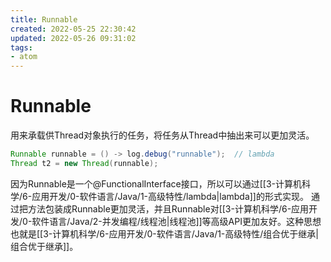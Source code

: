 ```yaml
---
title: Runnable
created: 2022-05-25 22:30:42
updated: 2022-05-26 09:31:02
tags: 
- atom
---
```

# Runnable

用来承载供Thread对象执行的任务，将任务从Thread中抽出来可以更加灵活。

```java
Runnable runnable = () -> log.debug("runnable");  // lambda
Thread t2 = new Thread(runnable);
```

因为Runnable是一个@FunctionalInterface接口，所以可以通过[[3-计算机科学/6-应用开发/0-软件语言/Java/1-高级特性/lambda|lambda]]的形式实现。
通过把方法包装成Runnable更加灵活，并且Runnable对[[3-计算机科学/6-应用开发/0-软件语言/Java/2-并发编程/线程池|线程池]]等高级API更加友好。这种思想也就是[[3-计算机科学/6-应用开发/0-软件语言/Java/1-高级特性/组合优于继承|组合优于继承]]。